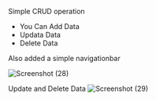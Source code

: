 Simple CRUD operation

-  You Can Add Data
-  Updata Data
-  Delete Data

Also added a simple navigationbar

![Screenshot (28)](https://user-images.githubusercontent.com/106249416/212539039-801b4d3f-6bcf-45b2-bc28-d3d2aa2a0d5f.png)

Update and Delete Data
![Screenshot (29)](https://user-images.githubusercontent.com/106249416/212539170-51d6e12d-6220-4604-ab0e-cae4049e5258.png)
